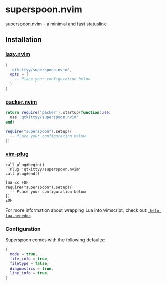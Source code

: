 # superspoon.nvim
superspoon.nvim - a minimal and fast statusline
## Installation
### [lazy.nvim](https://github.com/folke/lazy.nvim)
```lua
{
  'qtkittyy/superspoon.nvim',
  opts = {
    -- Place your configuration below
  }
}
```
### [packer.nvim](https://github.com/wbthomason/packer.nvim)

```lua
return require('packer').startup(function(use)
  use 'qtkittyy/superspoon.nvim'
end)

require("superspoon").setup({
  -- Place your configuration below
})
```
### [vim-plug](https://github.com/junegunn/vim-plug)
```vim
call plug#begin()
  Plug 'qtkittyy/superspoon.nvim'
call plug#end()

lua << EOF
require("superspoon").setup({
  -- Place your configuration below
})
EOF
```
For more information about wrapping Lua into vimscript, check out [`:help lua-heredoc`](https://neovim.io/doc/user/lua.html#%3Alua-heredoc).
### Configuration
Superspoon comes with the following defaults:
```lua
{
  mode = true,
  file_info = true,
  filetype = false,
  diagnostics = true,
  line_info = true,
}
```

